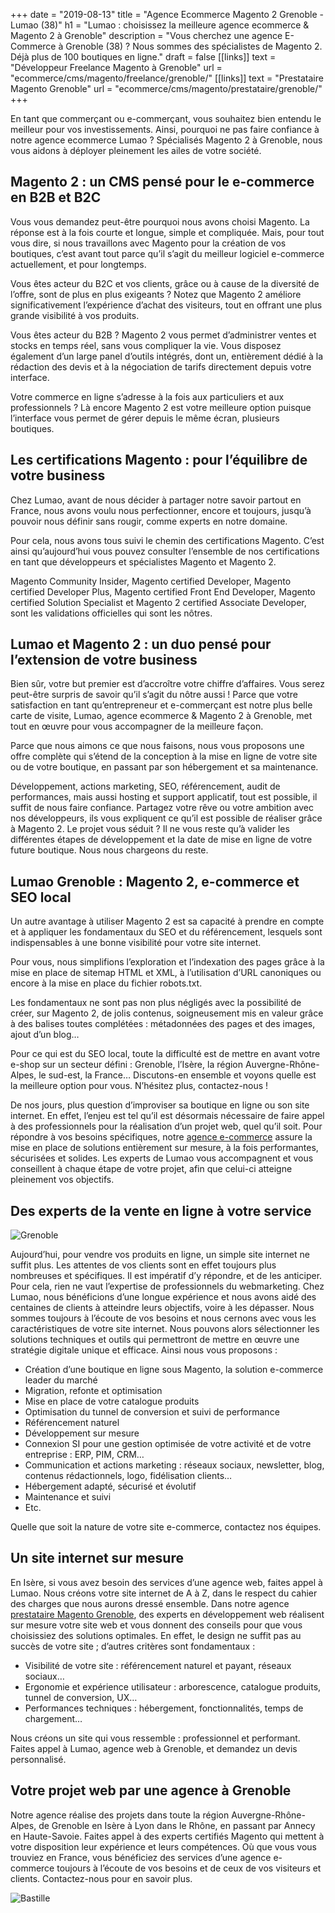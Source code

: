 +++
date = "2019-08-13"
title = "Agence Ecommerce Magento 2 Grenoble - Lumao (38)"
h1 = "Lumao : choisissez la meilleure agence ecommerce & Magento 2 à Grenoble"
description = "Vous cherchez une agence E-Commerce à Grenoble (38) ? Nous sommes des spécialistes de Magento 2. Déjà plus de 100 boutiques en ligne."
draft = false
[[links]]
    text = "Développeur Freelance Magento à Grenoble"
    url = "ecommerce/cms/magento/freelance/grenoble/"
[[links]]
    text = "Prestataire Magento Grenoble"
    url = "ecommerce/cms/magento/prestataire/grenoble/"
+++

En tant que commerçant ou e-commerçant, vous souhaitez bien entendu le meilleur pour vos investissements. Ainsi, pourquoi ne pas faire confiance à notre agence ecommerce Lumao ? Spécialisés Magento 2 à Grenoble, nous vous aidons à déployer pleinement les ailes de votre société.

## Magento 2 : un CMS pensé pour le e-commerce en B2B et B2C

Vous vous demandez peut-être pourquoi nous avons choisi Magento. La réponse est à la fois courte et longue, simple et compliquée. Mais, pour tout vous dire, si nous travaillons avec Magento pour la création de vos boutiques, c’est avant tout parce qu’il s’agit du meilleur logiciel e-commerce actuellement, et pour longtemps.

Vous êtes acteur du B2C et vos clients, grâce ou à cause de la diversité de l’offre, sont de plus en plus exigeants ? Notez que Magento 2 améliore significativement l’expérience d’achat des visiteurs, tout en offrant une plus grande visibilité à vos produits.

Vous êtes acteur du B2B ? Magento 2 vous permet d’administrer ventes et stocks en temps réel, sans vous compliquer la vie. Vous disposez également d’un large panel d’outils intégrés, dont un, entièrement dédié à la rédaction des devis et à la négociation de tarifs directement depuis votre interface.

Votre commerce en ligne s’adresse à la fois aux particuliers et aux professionnels ? Là encore Magento 2 est votre meilleure option puisque l’interface vous permet de gérer depuis le même écran, plusieurs boutiques.

## Les certifications Magento : pour l’équilibre de votre business

Chez Lumao, avant de nous décider à partager notre savoir partout en France, nous avons voulu nous perfectionner, encore et toujours, jusqu’à pouvoir nous définir sans rougir, comme experts en notre domaine.

Pour cela, nous avons tous suivi le chemin des certifications Magento. C’est ainsi qu’aujourd’hui vous pouvez consulter l’ensemble de nos certifications en tant que développeurs et spécialistes Magento et Magento 2.

Magento Community Insider, Magento certified Developer, Magento certified Developer Plus, Magento certified Front End Developer, Magento certified Solution Specialist et Magento 2 certified Associate Developer, sont les validations officielles qui sont les nôtres.

## Lumao et Magento 2 : un duo pensé pour l’extension de votre business

Bien sûr, votre but premier est d’accroître votre chiffre d’affaires. Vous serez peut-être surpris de savoir qu’il s’agit du nôtre aussi ! Parce que votre satisfaction en tant qu’entrepreneur et e-commerçant est notre plus belle carte de visite, Lumao, agence ecommerce & Magento 2 à Grenoble, met tout en œuvre pour vous accompagner de la meilleure façon.

Parce que nous aimons ce que nous faisons, nous vous proposons une offre complète qui s’étend de la conception à la mise en ligne de votre site ou de votre boutique, en passant par son hébergement et sa maintenance.

Développement, actions marketing, SEO, référencement, audit de performances, mais aussi hosting et support applicatif, tout est possible, il suffit de nous faire confiance. Partagez votre rêve ou votre ambition avec nos développeurs, ils vous expliquent ce qu’il est possible de réaliser grâce à Magento 2. Le projet vous séduit ? Il ne vous reste qu’à valider les différentes étapes de développement et la date de mise en ligne de votre future boutique. Nous nous chargeons du reste.

## Lumao Grenoble : Magento 2, e-commerce et SEO local

Un autre avantage à utiliser Magento 2 est sa capacité à prendre en compte et à appliquer les fondamentaux du SEO et du référencement, lesquels sont indispensables à une bonne visibilité pour votre site internet.

Pour vous, nous simplifions l’exploration et l’indexation des pages grâce à la mise en place de sitemap HTML et XML, à l’utilisation d’URL canoniques ou encore à la mise en place du fichier robots.txt.

Les fondamentaux ne sont pas non plus négligés avec la possibilité de créer, sur Magento 2, de jolis contenus, soigneusement mis en valeur grâce à des balises toutes complétées : métadonnées des pages et des images, ajout d’un blog… 

Pour ce qui est du SEO local, toute la difficulté est de mettre en avant votre e-shop sur un secteur défini : Grenoble, l’Isère, la région Auvergne-Rhône-Alpes, le sud-est, la France… Discutons-en ensemble et voyons quelle est la meilleure option pour vous. N’hésitez plus, contactez-nous !


De nos jours, plus question d’improviser sa boutique en ligne ou son site internet. En effet, l’enjeu est tel qu’il est désormais nécessaire de faire appel à des professionnels pour la réalisation d’un projet web, quel qu’il soit. Pour répondre à vos besoins spécifiques, notre [agence e-commerce](/agence-ecom/) assure la mise en place de solutions entièrement sur mesure, à la fois performantes, sécurisées et solides. Les experts de Lumao vous accompagnent et vous conseillent à chaque étape de votre projet, afin que celui-ci atteigne pleinement vos objectifs.

## Des experts de la vente en ligne à votre service

<img class="animate zoomIn margin-auto" src="/images/ville/grenoble.png" alt="Grenoble" />

Aujourd’hui, pour vendre vos produits en ligne, un simple site internet ne suffit plus. Les attentes de vos clients sont en effet toujours plus nombreuses et spécifiques. Il est impératif d’y répondre, et de les anticiper. Pour cela, rien ne vaut l’expertise de professionnels du webmarketing. Chez Lumao, nous bénéficions d’une longue expérience et nous avons aidé des centaines de clients à atteindre leurs objectifs, voire à les dépasser. Nous sommes toujours à l’écoute de vos besoins et nous cernons avec vous les caractéristiques de votre site internet. Nous pouvons alors sélectionner les solutions techniques et outils qui permettront de mettre en œuvre une stratégie digitale unique et efficace. Ainsi nous vous proposons :

-	Création d’une boutique en ligne sous Magento, la solution e-commerce leader du marché
-	Migration, refonte et optimisation
-	Mise en place de votre catalogue produits
-	Optimisation du tunnel de conversion et suivi de performance
-	Référencement naturel
-	Développement sur mesure
-	Connexion SI pour une gestion optimisée de votre activité et de votre entreprise : ERP, PIM, CRM…
-	Communication et actions marketing : réseaux sociaux, newsletter, blog, contenus rédactionnels, logo, fidélisation clients…
-	Hébergement adapté, sécurisé et évolutif
-	Maintenance et suivi
-	Etc.

Quelle que soit la nature de votre site e-commerce, contactez nos équipes.

## Un site internet sur mesure

En Isère, si vous avez besoin des services d’une agence web, faites appel à Lumao. Nous créons votre site internet de A à Z, dans le respect du cahier des charges que nous aurons dressé ensemble. Dans notre agence [prestataire Magento Grenoble](/ecommerce/cms/magento/prestataire/grenoble/), des experts en développement web réalisent sur mesure votre site web et vous donnent des conseils pour que vous choisissiez des solutions optimales. En effet, le design ne suffit pas au succès de votre site ; d’autres critères sont fondamentaux : 

-	Visibilité de votre site : référencement naturel et payant, réseaux sociaux…
-	Ergonomie et expérience utilisateur : arborescence, catalogue produits, tunnel de conversion, UX…
-	Performances techniques : hébergement, fonctionnalités, temps de chargement…

Nous créons un site qui vous ressemble : professionnel et performant. Faites appel à Lumao, agence web à Grenoble, et demandez un devis personnalisé.

## Votre projet web par une agence à Grenoble

Notre agence réalise des projets dans toute la région Auvergne-Rhône-Alpes, de Grenoble en Isère à Lyon dans le Rhône, en passant par Annecy en Haute-Savoie. Faites appel à des experts certifiés Magento qui mettent à votre disposition leur expérience et leurs compétences. Où que vous vous trouviez en France, vous bénéficiez des services d’une agence e-commerce toujours à l’écoute de vos besoins et de ceux de vos visiteurs et clients. Contactez-nous pour en savoir plus.

<img class="animate zoomIn margin-auto" src="/images/ville/bastille.jpg" alt="Bastille" />
